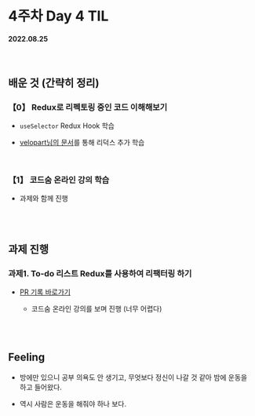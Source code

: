 # 4주차 Day 4 TIL

#### 2022.08.25

<br/>

## 배운 것 (간략히 정리)

### 【0】 Redux로 리펙토링 중인 코드 이해해보기

- <code>useSelector</code> Redux Hook 학습

- <a href="https://react.vlpt.us/redux/">velopart님의 문서</a>를 통해 리덕스 추가 학습

<br/>

### 【1】 코드숨 온라인 강의 학습

- 과제와 함께 진행

<br/><br/>

## 과제 진행

### 과제1. To-do 리스트 Redux를 사용하여 리팩터링 하기

- <a href="https://github.com/CodeSoom/react-week4-assignment-1/pull/132">PR 기록 바로가기</a>

    - 코드숨 온라인 강의를 보며 진행 (너무 어렵다)

<br/><br/>

## Feeling

- 방에만 있으니 공부 의욕도 안 생기고, 무엇보다 정신이 나갈 것 같아 밤에 운동을 하고 들어왔다.

- 역시 사람은 운동을 해줘야 하나 보다.